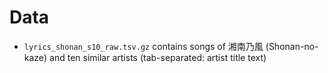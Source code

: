 # Data #
- `lyrics_shonan_s10_raw.tsv.gz` contains songs of 湘南乃風 (Shonan-no-kaze) and ten similar artists (tab-separated: artist title text)
